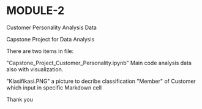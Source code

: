 # MODULE-2
Customer Personality Analysis Data

Capstone Project for Data Analysis

There are two items in file:

"Capstone_Project_Customer_Personality.ipynb" Main code analysis data also with visualization.

"Klasifikasi.PNG" a picture to decribe classification "Member" of Customer which input in specific Markdown cell 

Thank you
